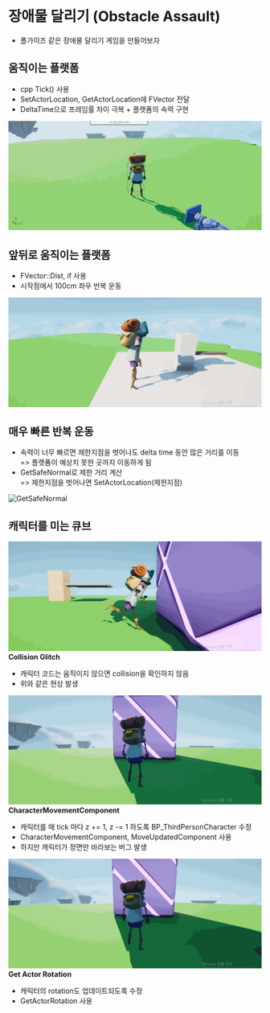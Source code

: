 # 장애물 달리기 (Obstacle Assault)
- 폴가이즈 같은 장애물 달리기 게임을 만들어보자

## 움직이는 플랫폼
- cpp Tick() 사용
- SetActorLocation, GetActorLocation에 FVector 전달
- DeltaTime으로 프레임률 차이 극복 + 플랫폼의 속력 구현

![TickPractice](images/TickPractice.gif)

## 앞뒤로 움직이는 플랫폼
- FVector::Dist, if 사용
- 시작점에서 100cm 좌우 반복 운동

![MovingBackAndForthgPlatform](images/MovingBackAndFormPlatform.gif)

## 매우 빠른 반복 운동
- 속력이 너무 빠르면 제한지점을 벗어나도 delta time 동안 많은 거리를 이동 <br>
  => 플랫폼이 예상치 못한 곳까지 이동하게 됨
- GetSafeNormal로 제한 거리 계산 <br>
  => 제한지점을 벗어나면 SetActorLocation(제한지점)

![GetSafeNormal](images/GetSafeNormal.gif)

## 캐릭터를 미는 큐브
![CollisionGlitch](images/CollisionGlitch.gif)
<br>**Collision Glitch**<br>
- 캐릭터 코드는 움직이지 않으면 collision을 확인하지 않음
- 위와 같은 현상 발생

![CharacterMoveComponent](images/CharacterMoveComponent.gif)
<br>**CharacterMovementComponent**<br>
- 캐릭터를 매 tick 마다 z += 1, z -= 1 하도록 BP_ThirdPersonCharacter 수정
- CharacterMovementComponent, MoveUpdatedComponent 사용
- 하지만 캐릭터가 정면만 바라보는 버그 발생 <br>


![GetActorRotation](images/GetActorRotation.gif)
<br>**Get Actor Rotation**<br>
- 캐릭터의 rotation도 업데이트되도록 수정
- GetActorRotation 사용 <br>
  
